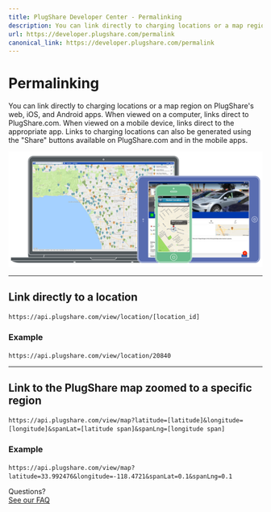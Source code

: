 ```yaml
---
title: PlugShare Developer Center - Permalinking
description: You can link directly to charging locations or a map region on PlugShare's web, iOS, and Android apps.
url: https://developer.plugshare.com/permalink
canonical_link: https://developer.plugshare.com/permalink
---
```

# Permalinking

You can link directly to charging locations or a map region on PlugShare's web, iOS, and Android apps. When viewed on a computer, links direct to PlugShare.com. When viewed on a mobile device, links direct to the appropriate app.
Links to charging locations can also be generated using the "Share" buttons available on PlugShare.com and in the mobile apps.

<img src="devices.png">

<hr>

## Link directly to a location

`https://api.plugshare.com/view/location/[location_id]`

### Example

`https://api.plugshare.com/view/location/20840`

<hr>

## Link to the PlugShare map zoomed to a specific region

`https://api.plugshare.com/view/map?latitude=[latitude]&longitude=[longitude]&spanLat=[latitude span]&spanLng=[longitude span]`

### Example

`https://api.plugshare.com/view/map?latitude=33.992476&longitude=-118.4721&spanLat=0.1&spanLng=0.1`

<div id="cta">
  <div class="prompt">
    Questions?
  </div>
  <a href="https://recargo.freshdesk.com/support/solutions/folders/29000052288">
    <div class="button">
      See our FAQ
    </div>
  </a>
</div>